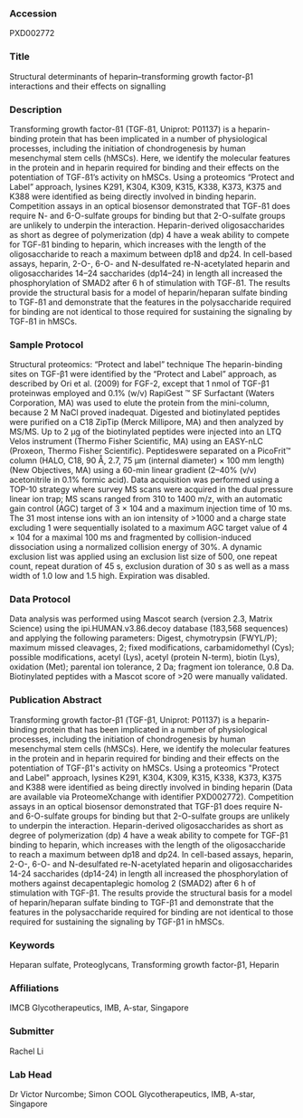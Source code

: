 ### Accession
PXD002772

### Title
Structural determinants of heparin–transforming growth factor-β1 interactions and their effects on signalling

### Description
Transforming growth factor-ß1 (TGF-ß1, Uniprot: P01137) is a heparin-binding protein that has been implicated in a number of  physiological processes, including the initiation of chondrogenesis by human mesenchymal stem cells (hMSCs). Here, we identify  the molecular features in the protein and in heparin required for binding and their effects on the potentiation of TGF-ß1’s activity on hMSCs. Using a proteomics “Protect and Label” approach, lysines K291, K304, K309, K315, K338, K373, K375 and K388 were  identified as being directly involved in binding heparin. Competition assays in an optical biosensor demonstrated that TGF-ß1 does require N- and 6-O-sulfate groups for binding but that 2-O-sulfate groups are unlikely to underpin the interaction. Heparin-derived  oligosaccharides as short as degree of polymerization (dp) 4 have a weak ability to compete for TGF-ß1 binding to heparin, which increases with the length of the oligosaccharide to reach a maximum between dp18 and dp24. In cell-based assays, heparin, 2-O-,  6-O- and N-desulfated re-N-acetylated heparin and oligosaccharides 14–24 saccharides (dp14–24) in length all increased the  phosphorylation of SMAD2 after 6 h of stimulation with TGF-ß1. The results provide the structural basis for a model of  heparin/heparan sulfate binding to TGF-ß1 and demonstrate that the features in the polysaccharide required for binding are not  identical to those required for sustaining the signaling by TGF-ß1 in hMSCs.

### Sample Protocol
Structural proteomics: “Protect and label” technique The heparin-binding sites on TGF-β1 were identified by the “Protect and Label” approach, as described by Ori et al. (2009) for FGF-2, except that 1 nmol of TGF-β1 proteinwas employed and 0.1% (w/v) RapiGest ™ SF Surfactant (Waters Corporation, MA) was used to elute the protein from the mini-column, because 2 M NaCl proved inadequat. Digested and biotinylated peptides were purified on a C18 ZipTip (Merck Millipore, MA) and then analyzed by MS/MS. Up to 2 μg of  the biotinylated peptides were injected into an LTQ Velos instrument (Thermo Fisher Scientific, MA) using an EASY-nLC (Proxeon,  Thermo Fisher Scientific). Peptideswere separated on a PicoFrit™ column (HALO, C18, 90 Å, 2.7, 75 μm (internal diameter) × 100 mm length) (New Objectives, MA) using a 60-min linear gradient (2–40% (v/v) acetonitrile in 0.1% formic acid). Data acquisition was  performed using a TOP-10 strategy where survey MS scans were acquired in the dual pressure linear ion trap; MS scans ranged  from 310 to 1400 m/z, with an automatic gain control (AGC) target of 3 × 104 and a maximum injection time of 10 ms. The 31 most intense ions with an ion intensity of >1000 and a charge state excluding 1 were sequentially isolated to a maximum AGC target value of 4 × 104 for a maximal 100 ms and fragmented by collision-induced dissociation using a normalized collision energy of 30%. A  dynamic exclusion list was applied using an exclusion list size of 500, one repeat count, repeat duration of 45 s, exclusion duration of 30 s as well as a mass width of 1.0 low and 1.5 high. Expiration was disabled.

### Data Protocol
Data analysis was performed using Mascot search (version 2.3, Matrix Science) using the ipi.HUMAN.v3.86.decoy database (183,568 sequences) and applying the following parameters: Digest, chymotrypsin (FWYL/P); maximum missed cleavages, 2; fixed modifications, carbamidomethyl (Cys); possible modifications, acetyl (Lys), acetyl (protein N-term), biotin (Lys), oxidation (Met); parental ion tolerance, 2 Da; fragment ion tolerance, 0.8 Da. Biotinylated peptides with a Mascot score of >20 were manually validated.

### Publication Abstract
Transforming growth factor-&#x3b2;1 (TGF-&#x3b2;1, Uniprot: P01137) is a heparin-binding protein that has been implicated in a number of physiological processes, including the initiation of chondrogenesis by human mesenchymal stem cells (hMSCs). Here, we identify the molecular features in the protein and in heparin required for binding and their effects on the potentiation of TGF-&#x3b2;1's activity on hMSCs. Using a proteomics "Protect and Label" approach, lysines K291, K304, K309, K315, K338, K373, K375 and K388 were identified as being directly involved in binding heparin (Data are available via ProteomeXchange with identifier PXD002772). Competition assays in an optical biosensor demonstrated that TGF-&#x3b2;1 does require N- and 6-O-sulfate groups for binding but that 2-O-sulfate groups are unlikely to underpin the interaction. Heparin-derived oligosaccharides as short as degree of polymerization (dp) 4 have a weak ability to compete for TGF-&#x3b2;1 binding to heparin, which increases with the length of the oligosaccharide to reach a maximum between dp18 and dp24. In cell-based assays, heparin, 2-O-, 6-O- and N-desulfated re-N-acetylated heparin and oligosaccharides 14-24 saccharides (dp14-24) in length all increased the phosphorylation of mothers against decapentaplegic homolog 2 (SMAD2) after 6 h of stimulation with TGF-&#x3b2;1. The results provide the structural basis for a model of heparin/heparan sulfate binding to TGF-&#x3b2;1 and demonstrate that the features in the polysaccharide required for binding are not identical to those required for sustaining the signaling by TGF-&#x3b2;1 in hMSCs.

### Keywords
Heparan sulfate, Proteoglycans, Transforming growth factor-β1, Heparin

### Affiliations
IMCB
Glycotherapeutics, IMB, A-star, Singapore

### Submitter
Rachel Li

### Lab Head
Dr Victor Nurcombe; Simon COOL
Glycotherapeutics, IMB, A-star, Singapore


